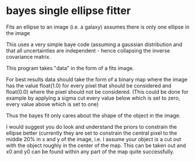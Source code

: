 # bayes single ellipse fitter

Fits an ellipse to an image (i.e. a galaxy) assumes there is only one ellipse in the image

This uses a very simple baye code (assuming a gaussian distribution and that all 
uncertainties are independent - hence collapsing the inverse covariance matrix.

This program takes "data" in the form of a fits image.

For best results data should take the form of a binary map where the image has the value float(1.0) for every pixel
that should be considered and float(0.0) where the pixel should not be considered. 
(This could be done for example by applying a sigma cut every value below which is set to zero, 
every value above which is set to one)

Thus the bayes fit only cares about the shape of the object in the image.

I would suggest you do look and understand the priors to constrain the ellipse better 
(currently they are set to constrain the central pixel to the middle 20% in x and y of the image,
i.e. I assume your object is a cut out with the object roughly in the center of the map.
This can be taken out and x0 and y0 can be found within any part of the map quite successfully.
